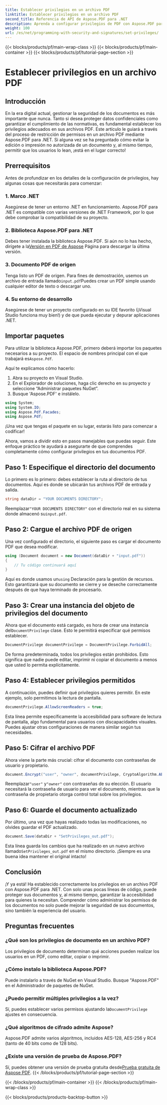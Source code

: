 ```yaml
---
title: Establecer privilegios en un archivo PDF
linktitle: Establecer privilegios en un archivo PDF
second_title: Referencia de API de Aspose.PDF para .NET
description: Aprenda a configurar privilegios de PDF con Aspose.PDF para .NET con esta guía paso a paso. Proteja sus documentos de manera eficaz.
weight: 100
url: /es/net/programming-with-security-and-signatures/set-privileges/
---
```


{{< blocks/products/pf/main-wrap-class >}}
{{< blocks/products/pf/main-container >}}
{{< blocks/products/pf/tutorial-page-section >}}

# Establecer privilegios en un archivo PDF

## Introducción

En la era digital actual, gestionar la seguridad de los documentos es más importante que nunca. Tanto si desea proteger datos confidenciales como garantizar el cumplimiento de las normativas, es fundamental establecer los privilegios adecuados en sus archivos PDF. Este artículo le guiará a través del proceso de restricción de permisos en un archivo PDF mediante Aspose.PDF para .NET. Si alguna vez se ha preguntado cómo evitar la edición o impresión no autorizada de un documento y, al mismo tiempo, permitir que los usuarios lo lean, ¡está en el lugar correcto!

## Prerrequisitos

Antes de profundizar en los detalles de la configuración de privilegios, hay algunas cosas que necesitarás para comenzar:

### 1. Marco .NET

Asegúrese de tener un entorno .NET en funcionamiento. Aspose.PDF para .NET es compatible con varias versiones de .NET Framework, por lo que debe comprobar la compatibilidad de su proyecto.

### 2. Biblioteca Aspose.PDF para .NET

 Debes tener instalada la biblioteca Aspose.PDF. Si aún no lo has hecho, dirígete a la[Versión en PDF de Aspose](https://releases.aspose.com/pdf/net/) Página para descargar la última versión.

### 3. Documento PDF de origen

 Tenga listo un PDF de origen. Para fines de demostración, usemos un archivo de entrada llamado`input.pdf`Puedes crear un PDF simple usando cualquier editor de texto o descargar uno.

### 4. Su entorno de desarrollo

Asegúrese de tener un proyecto configurado en su IDE favorito (¡Visual Studio funciona muy bien!) y de que pueda ejecutar y depurar aplicaciones .NET.

## Importar paquetes

 Para utilizar la biblioteca Aspose.PDF, primero deberá importar los paquetes necesarios a su proyecto. El espacio de nombres principal con el que trabajará es`Aspose.Pdf`.

Aquí te explicamos cómo hacerlo:

1. Abra su proyecto en Visual Studio.
2. En el Explorador de soluciones, haga clic derecho en su proyecto y seleccione “Administrar paquetes NuGet”.
3. Busque 'Aspose.PDF' e instálelo.

```csharp
using System;
using System.IO;
using Aspose.Pdf.Facades;
using Aspose.Pdf;
```

¡Una vez que tengas el paquete en su lugar, estarás listo para comenzar a codificar!

Ahora, vamos a dividir esto en pasos manejables que puedas seguir. Este enfoque práctico te ayudará a asegurarte de que comprendes completamente cómo configurar privilegios en tus documentos PDF.

## Paso 1: Especifique el directorio del documento

Lo primero es lo primero: debes establecer la ruta al directorio de tus documentos. Aquí es donde se ubicarán tus archivos PDF de entrada y salida.

```csharp
string dataDir = "YOUR DOCUMENTS DIRECTORY";
```
 Reemplazar`"YOUR DOCUMENTS DIRECTORY"` con el directorio real en su sistema donde almacenó su`input.pdf`.

## Paso 2: Cargue el archivo PDF de origen

Una vez configurado el directorio, el siguiente paso es cargar el documento PDF que desea modificar.

```csharp
using (Document document = new Document(dataDir + "input.pdf"))
{
    // Tu código continuará aquí
}
```
 Aquí es donde usamos un`using` Declaración para la gestión de recursos. Esto garantizará que su documento se cierre y se deseche correctamente después de que haya terminado de procesarlo.

## Paso 3: Crear una instancia del objeto de privilegios del documento

Ahora que el documento está cargado, es hora de crear una instancia del`DocumentPrivilege` clase. Esto le permitirá especificar qué permisos establecer.

```csharp
DocumentPrivilege documentPrivilege = DocumentPrivilege.ForbidAll;
```
De forma predeterminada, todos los privilegios están prohibidos. Esto significa que nadie puede editar, imprimir ni copiar el documento a menos que usted lo permita explícitamente.

## Paso 4: Establecer privilegios permitidos

A continuación, puedes definir qué privilegios quieres permitir. En este ejemplo, solo permitimos la lectura de pantalla.

```csharp
documentPrivilege.AllowScreenReaders = true;
```
Esta línea permite específicamente la accesibilidad para software de lectura de pantalla, algo fundamental para usuarios con discapacidades visuales. Puedes ajustar otras configuraciones de manera similar según tus necesidades.

## Paso 5: Cifrar el archivo PDF

Ahora viene la parte más crucial: cifrar el documento con contraseñas de usuario y propietario.

```csharp
document.Encrypt("user", "owner", documentPrivilege, CryptoAlgorithm.AESx128, false);
```
 Reemplazar`"user"` y`"owner"` con contraseñas de su elección. El usuario necesitará la contraseña de usuario para ver el documento, mientras que la contraseña de propietario otorga control total sobre los privilegios. 

## Paso 6: Guarde el documento actualizado

Por último, una vez que hayas realizado todas las modificaciones, no olvides guardar el PDF actualizado.

```csharp
document.Save(dataDir + "SetPrivileges_out.pdf");
```
 Esta línea guarda los cambios que ha realizado en un nuevo archivo llamado`SetPrivileges_out.pdf` en el mismo directorio. ¡Siempre es una buena idea mantener el original intacto!

## Conclusión

¡Y ya está! Ha establecido correctamente los privilegios en un archivo PDF con Aspose.PDF para .NET. Con solo unas pocas líneas de código, puede proteger sus documentos y, al mismo tiempo, garantizar la accesibilidad para quienes la necesitan. Comprender cómo administrar los permisos de los documentos no solo puede mejorar la seguridad de sus documentos, sino también la experiencia del usuario. 

## Preguntas frecuentes

### ¿Qué son los privilegios de documento en un archivo PDF?  
Los privilegios de documento determinan qué acciones pueden realizar los usuarios en un PDF, como editar, copiar o imprimir.

### ¿Cómo instalo la biblioteca Aspose.PDF?  
Puede instalarlo a través de NuGet en Visual Studio. Busque "Aspose.PDF" en el Administrador de paquetes de NuGet.

### ¿Puedo permitir múltiples privilegios a la vez?  
Sí, puedes establecer varios permisos ajustando la`DocumentPrivilege` ajustes en consecuencia.

### ¿Qué algoritmos de cifrado admite Aspose?  
Aspose.PDF admite varios algoritmos, incluidos AES-128, AES-256 y RC4 (tanto de 40 bits como de 128 bits).

### ¿Existe una versión de prueba de Aspose.PDF?  
 Sí, puedes obtener una versión de prueba gratuita desde[Prueba gratuita de Aspose PDF](https://releases.aspose.com/).
{{< /blocks/products/pf/tutorial-page-section >}}

{{< /blocks/products/pf/main-container >}}
{{< /blocks/products/pf/main-wrap-class >}}

{{< blocks/products/products-backtop-button >}}
